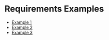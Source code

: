 # Requirements Examples

- [Example 1](Example1.md)
- [Example 2](Example2.md)
- [Example 3](Example3.md)